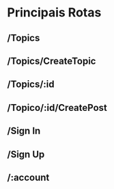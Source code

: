 # Principais Rotas #

## /Topics ##
## /Topics/CreateTopic ##

## /Topics/:id ##
## /Topico/:id/CreatePost ##

## /Sign In ##
## /Sign Up ##
## /:account ##

